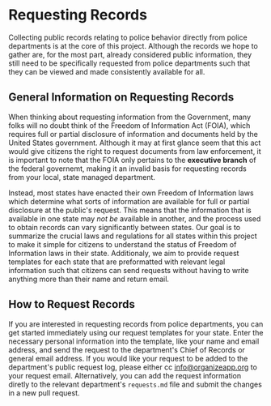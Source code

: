 # Requesting Records

Collecting public records relating to police behavior directly from police departments is at the core of this project. Although the records we hope to gather
are, for the most part, already considered public information, they still need to be specifically requested from police departments such that they can be viewed
and made consistently available for all.

## General Information on Requesting Records

When thinking about requesting information from the Government, many folks will no doubt think of the Freedom of Information Act (FOIA), which requires
full or partial disclosure of information and documents held by the United States government. Although it may at first glance seem that this act would give citizens
the right to request documents from law enforcement, it is important to note that the FOIA only pertains to the **executive branch** of the federal governemt, 
making it an invalid basis for requesting records from your local, state managed department.

Instead, most states have enacted their own Freedom of Information laws which determine what sorts of information are available for full or partial disclosure at the
public's request. This means that the information that is available in one state may *not be* available in another, and the process used to obtain records can vary 
significantly between states. Our goal is to summarize the crucial laws and regulations for all states within this project to make it simple for citizens to understand
the status of Freedom of Information laws in their state. Additionaly, we aim to provide request templates for each state that are preformatted with relevant legal
information such that citizens can send requests without having to write anything more than their name and return email. 


## How to Request Records

If you are interested in requesting records from police departments, you can get started immediately using our request templates for your state. Enter the necessary 
personal information into the template, like your name and email address, and send the request to the department's Chief of Records or general email address. If you
would like your request to be added to the department's public request log, please either cc <info@organizeapp.org> to your request email. Alternatively, you can add
the request information diretly to the relevant department's `requests.md` file and submit the changes in a new pull request. 
